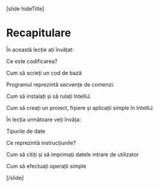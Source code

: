 
[slide hideTitle]

# Recapitulare

În această lecție ați învățat:

Ce este codificarea?

Cum să scrieți un cod de bază 

Programul reprezintă secvențe de comenzi.

Cum să instalați și să rulați IntelliJ.

Cum să creați un proiect, fișiere și aplicații simple în IntelliJ.

În lecția următoare veți învăța:

Tipurile de date 

Ce reprezintă instrucțiunile?

Cum să citiți și să imprimați datele intrare de utilizator

Cum să efectuați operații simple

[/slide]

